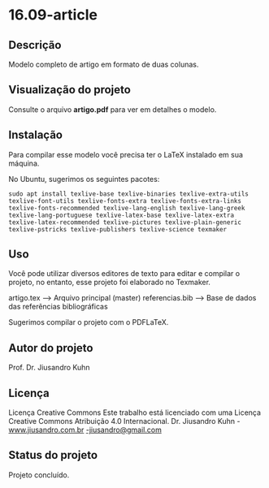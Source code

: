 # 16.09-article

## Descrição

Modelo completo de artigo em formato de duas colunas.


## Visualização do projeto

Consulte o arquivo **artigo.pdf** para ver em detalhes o modelo.


## Instalação

Para compilar esse modelo você precisa ter o LaTeX instalado em sua máquina.

No Ubuntu, sugerimos os seguintes pacotes:

```
sudo apt install texlive-base texlive-binaries texlive-extra-utils texlive-font-utils texlive-fonts-extra texlive-fonts-extra-links texlive-fonts-recommended texlive-lang-english texlive-lang-greek texlive-lang-portuguese texlive-latex-base texlive-latex-extra texlive-latex-recommended texlive-pictures texlive-plain-generic texlive-pstricks texlive-publishers texlive-science texmaker
```

## Uso

Você pode utilizar diversos editores de texto para editar e compilar o projeto, no entanto, esse projeto foi elaborado no Texmaker.

artigo.tex ⟶ Arquivo principal (master)
referencias.bib ⟶ Base de dados das referências bibliográficas

Sugerimos compilar o projeto com o PDFLaTeX.


## Autor do projeto

Prof. Dr. Jiusandro Kuhn

## Licença

Licença Creative Commons
Este trabalho está licenciado com uma Licença Creative Commons
Atribuição 4.0 Internacional.
Dr. Jiusandro Kuhn - www.jiusandro.com.br -jiusandro@gmail.com

## Status do projeto

Projeto concluído.
